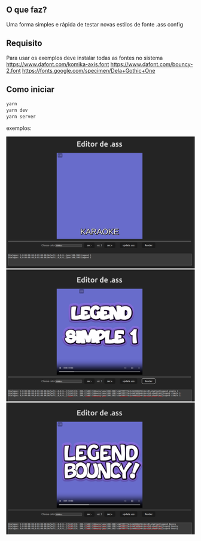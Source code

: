 

## O que faz?
Uma forma simples e rápida de testar novas estilos de fonte .ass config

## Requisito
Para usar os exemplos deve instalar todas as fontes no sistema
https://www.dafont.com/komika-axis.font
https://www.dafont.com/bouncy-2.font
https://fonts.google.com/specimen/Dela+Gothic+One


## Como iniciar


```bash
yarn
yarn dev
yarn server
```

exemplos:

![ex1](public/1.png)
![ex2](public/2.png)
![ex3](public/3.png)